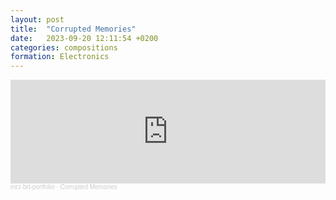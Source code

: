 ```yaml
---
layout: post
title:  "Corrupted Memories"
date:   2023-09-20 12:11:54 +0200
categories: compositions
formation: Electronics
---
```


<iframe width="100%" height="166" scrolling="no" frameborder="no" allow="autoplay" src="https://w.soundcloud.com/player/?url=https%3A//api.soundcloud.com/tracks/1797779272&color=%23ff5500&auto_play=false&hide_related=false&show_comments=true&show_user=true&show_reposts=false&show_teaser=true"></iframe><div style="font-size: 10px; color: #cccccc;line-break: anywhere;word-break: normal;overflow: hidden;white-space: nowrap;text-overflow: ellipsis; font-family: Interstate,Lucida Grande,Lucida Sans Unicode,Lucida Sans,Garuda,Verdana,Tahoma,sans-serif;font-weight: 100;"><a href="https://soundcloud.com/mrz-brt-portfolio" title="mrz-brt-portfolio" target="_blank" style="color: #cccccc; text-decoration: none;">mrz-brt-portfolio</a> · <a href="https://soundcloud.com/mrz-brt-portfolio/corrupted-memories" title="Corrupted Memories" target="_blank" style="color: #cccccc; text-decoration: none;">Corrupted Memories</a></div>